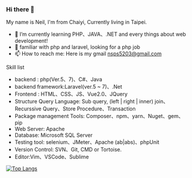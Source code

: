 ### Hi there 👋

 My name is Neil, I'm from Chaiyi, Currently living in Taipei. 
 
- 🌱 I’m currently learning PHP、JAVA、.NET and every things about web development!
- 🔭 familiar with php and laravel, looking for a php job
- 📫 How to reach me: Here is my gmail nsps5203@gmail.com


Skill list

- backend : php(Ver.5、7)、C#、Java
- backend framework:Laravel(ver.5 ~ 7)、.Net
- Frontend : HTML、CSS、JS、Vue2.0、JQuery
- Structure Query Language: Sub query, (left | right | inner) join、Recurssive Query、Store Procedure、Transaction
- Package management Tools: Composer、npm、yarn、Nuget、gem、pip
- Web Server: Apache
- Database: Microsoft SQL Server
- Testing tool: selenium、JMeter、Apache (ab|abs)、phpUnit
- Version Control: SVN、Git, CMD or Tortoise.
- Editor:Vim、VSCode、Sublime

[![Top Langs](https://github-readme-stats.vercel.app/api/top-langs/?username=NeilSiao&layout=compact)](https://github.com/anuraghazra/github-readme-stats)


<!--
**NeilSiao/NeilSiao** is a ✨ _special_ ✨ repository because its `README.md` (this file) appears on your GitHub profile.

Here are some ideas to get you started:

- 

- 👯 I’m looking to collaborate on ...
- 🤔 I’m looking for help with ...
- 💬 Ask me about ...
- 😄 Pronouns: ...
- ⚡ Fun fact: ...
-->
